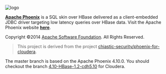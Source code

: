<!--
Licensed to the Apache Software Foundation (ASF) under one or more
contributor license agreements.  See the NOTICE file distributed with
this work for additional information regarding copyright ownership.
The ASF licenses this file to You under the Apache License, Version 2.0
(the "License"); you may not use this file except in compliance with
the License.  You may obtain a copy of the License at

http://www.apache.org/licenses/LICENSE-2.0

Unless required by applicable law or agreed to in writing, software
distributed under the License is distributed on an "AS IS" BASIS,
WITHOUT WARRANTIES OR CONDITIONS OF ANY KIND, either express or implied.
See the License for the specific language governing permissions and
limitations under the License.
-->

![logo](http://phoenix.apache.org/images/logo.png)

<b>[Apache Phoenix](http://phoenix.apache.org/)</b> is a SQL skin over HBase delivered as a client-embedded JDBC driver targeting low latency queries over HBase data. Visit the Apache Phoenix website <b>[here](http://phoenix.apache.org/)</b>.

Copyright ©2014 [Apache Software Foundation](http://www.apache.org/). All Rights Reserved. 

> This project is derived from the project [chiastic-security/phoenix-for-cloudera](https://github.com/chiastic-security/phoenix-for-cloudera).

The master branch is based on the Apache Phoenix 4.10.0. You should checkout the branch [4.10-HBase-1.2-cdh5.10](https://github.com/joinany/phoenix-for-cloudera/tree/4.10-HBase-1.2-cdh5.10) for Cloudera.
